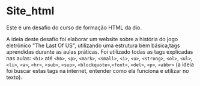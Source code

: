# Site_html
Este é um desafio do curso de formação HTML da dio.

A ideia deste desafio foi elaborar um website sobre a história do jogo eletrônico "The Last Of US", utilizando uma estrutura bem básica,tags aprendidas durante as aulas práticas.
Foi utilizado todas as tags explicadas nas aulas:  `<h1>` até `<h6>`, `<p>`, `<mark>`, `<small>`, `<i>`, `<u>`, `<strong>`, `<ol>`, `<ul>`, `<li>`, `<a>`, `<hr>`, `<sub>`, `<sup>`, `<blockquote>`,`<font>`, `<del>`, `<p>`, `<abbr>` (a ideia foi buscar estas tags na internet, entender como ela funciona e utilizar no texto).
